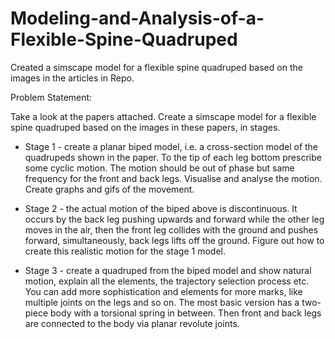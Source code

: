 # Modeling-and-Analysis-of-a-Flexible-Spine-Quadruped
Created a simscape model for a flexible spine quadruped based on the images in the articles in Repo.

Problem Statement:

Take a look at the papers attached. Create a simscape model for a flexible spine quadruped based on the images in these papers, in stages.

- Stage 1 - create a planar biped model, i.e. a cross-section model of the quadrupeds shown in the paper. To the tip of each leg bottom prescribe some cyclic motion. The motion should be out of phase but same frequency for the front and back legs. Visualise and analyse the motion. Create graphs and gifs of the movement.

- Stage 2 - the actual motion of the biped above is discontinuous. It occurs by the back leg pushing upwards and forward while the other leg moves in the air, then the front leg collides with the ground and pushes forward, simultaneously, back legs lifts off the ground. Figure out how to create this realistic motion for the stage 1 model.

- Stage 3 - create a quadruped from the biped model and show natural motion, explain all the elements, the trajectory selection process etc.
You can add more sophistication and elements for more marks, like multiple joints on the legs and so on. The most basic version has a two-piece body with a torsional spring in between. Then front and back legs are connected to the body via planar revolute joints.
